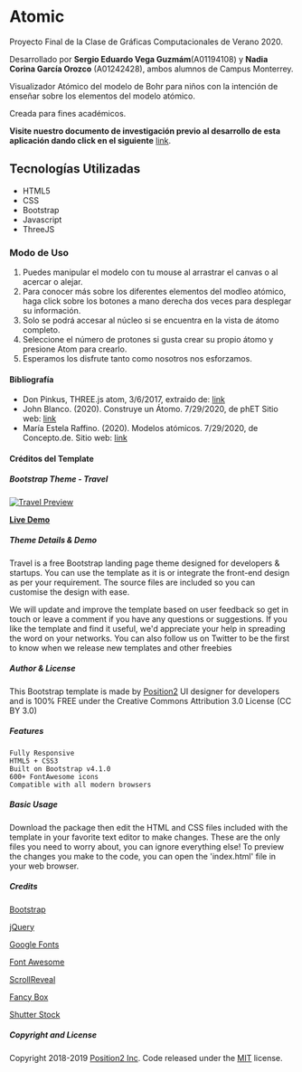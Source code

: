 # Atomic
Proyecto Final de la Clase de Gráficas Computacionales de Verano 2020.  

Desarrollado por **Sergio Eduardo Vega Guzmám**(A01194108) y **Nadia Corina García Orozco** (A01242428), ambos alumnos de Campus Monterrey.  

Visualizador Atómico del modelo de Bohr para niños con la intención de enseñar sobre los elementos del modelo atómico.  

Creada para fines académicos.

**Visite nuestro documento de investigación previo al desarrollo de esta aplicación dando click en el siguiente** [link](https://docs.google.com/document/d/1kErFLqZeaVEJxs5atMzqsMRwzaj6cd22hS1YCl_Yg9M/edit?usp=drivesdk).

## Tecnologías Utilizadas
- HTML5
- CSS
- Bootstrap
- Javascript
- ThreeJS

### Modo de Uso
1. Puedes manipular el modelo con tu mouse al arrastrar el canvas o al acercar o alejar.
2. Para conocer más sobre los diferentes elementos del modleo atómico, haga click sobre los botones a mano derecha dos veces para desplegar su información.
3. Solo se podrá accesar al núcleo si se encuentra en la vista de átomo completo.  
4. Seleccione el número de protones si gusta crear su propio átomo y presione Atom para crearlo.
5. Esperamos los disfrute tanto como nosotros nos esforzamos.

#### Bibliografía
- Don Pinkus, THREE.js atom, 3/6/2017, extraido de: [link](https://codepen.io/donpinkus/pen/qjBYyg)
- John Blanco. (2020). Construye un Átomo. 7/29/2020, de phET Sitio web: [link](https://phet.colorado.edu/sims/html/build-an-atom/latest/build-an-atom_es.html)
- María Estela Raffino. (2020). Modelos atómicos. 7/29/2020, de Concepto.de. Sitio web: [link](https://concepto.de/modelos-atomicos/) 



#### Créditos del Template

##### Bootstrap Theme - Travel

[![Travel Preview](https://position2.github.io/free-bootstrap-theme-t/images/travel.jpg)](https://position2.github.io/free-bootstrap-theme-t/)

**[Live Demo](https://position2.github.io/free-bootstrap-theme-t/)**

##### Theme Details & Demo

Travel is a free Bootstrap landing page theme designed for developers & startups. You can use the template as it is or integrate the front-end design as per your requirement. The source files are included so you can customise the design with ease.

We will update and improve the template based on user feedback so get in touch or leave a comment if you have any questions or suggestions. If you like the template and find it useful, we'd appreciate your help in spreading the word on your networks. You can also follow us on Twitter to be the first to know when we release new templates and other freebies

##### Author & License

This Bootstrap template is made by [Position2](https://www.position2.com/) UI designer for developers and is 100% FREE under the Creative Commons Attribution 3.0 License (CC BY 3.0)

##### Features

    Fully Responsive
    HTML5 + CSS3
    Built on Bootstrap v4.1.0
    600+ FontAwesome icons
    Compatible with all modern browsers

##### Basic Usage

Download the package then edit the HTML and CSS files included with the template in your favorite text editor to make changes. These are the only files you need to worry about, you can ignore everything else! To preview the changes you make to the code, you can open the 'index.html' file in your web browser.

##### Credits

[Bootstrap](http://getbootstrap.com/)

[jQuery](http://jquery.com/)

[Google Fonts](https://www.google.com/fonts/)

[Font Awesome](https://fontawesome.com/)

[ScrollReveal](https://github.com/jlmakes/scrollreveal)

[Fancy Box](http://fancyapps.com/fancybox/3/)

[Shutter Stock](https://www.shutterstock.com/)


##### Copyright and License

Copyright 2018-2019 [Position2 Inc](https://www.position2.com/). Code released under the [MIT](https://github.com/Position2/free-bootstrap-theme-t/blob/master/LICENSE) license.
